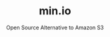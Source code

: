 ---
 title: min.io
 subtitle: Open Source Alternative to Amazon S3
 description: The Object Store for AI Data Infrastructure
 image: https://getumbrel.github.io/umbrel-apps-gallery/minio/icon.svg
 image-alt: minio-logo
 license: Apache 2.0
 tags: ["deployment","tools"]
 type: Deployment
 link:  https://min.io/
 description2: MinIO is a high-performance storage system designed for large amounts of unstructured data, like photos, videos, and backups. It's completely free and open-source software, and even though it's not directly affiliated with Amazon, it can be used just like Amazon's S3 cloud storage service. This makes it easy to switch your data storage to MinIO if you're already familiar with S3. MinIO is known for its speed and scalability, making it a popular choice for businesses with growing data needs, especially those working in artificial intelligence and machine learning.
---
